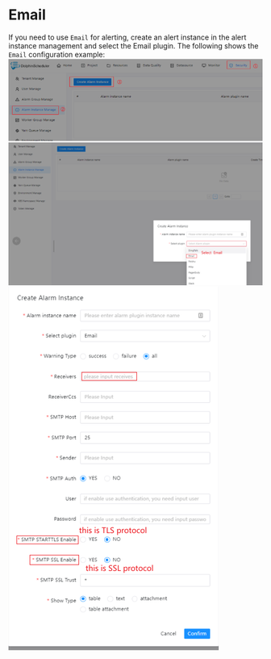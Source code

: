 # Email  
If you need to use `Email` for alerting, create an alert instance in the alert instance management and select the Email plugin.
The following shows the `Email` configuration example:
![alert-email](../../../../img/alert/email-alter-setup1-en.png)
![alert-email](../../../../img/alert/email-alter-setup2-en.png)
![alert-email](../../../../img/alert/email-alter-setup3-en.png)